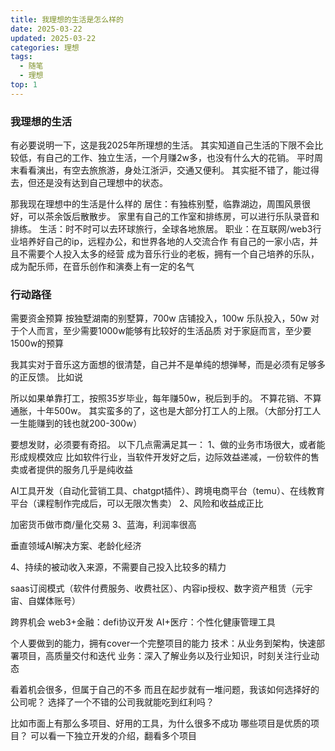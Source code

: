 ```yaml
---
title: 我理想的生活是怎么样的
date: 2025-03-22
updated: 2025-03-22
categories: 理想
tags:
  - 随笔
  - 理想
top: 1
---
```


### 我理想的生活

有必要说明一下，这是我2025年所理想的生活。
其实知道自己生活的下限不会比较低，有自己的工作、独立生活，一个月赚2w多，也没有什么大的花销。
平时周末看看演出，有空去旅旅游，身处江浙沪，交通又便利。
其实挺不错了，能过得去，但还是没有达到自己理想中的状态。

那我现在理想中的生活是什么样的
居住：有独栋别墅，临靠湖边，周围风景很好，可以茶余饭后散散步。
家里有自己的工作室和排练房，可以进行乐队录音和排练。
生活：时不时可以去环球旅行，全球各地旅居。
职业：在互联网/web3行业培养好自己的ip，远程办公，和世界各地的人交流合作
有自己的一家小店，并且不需要个人投入太多的经营
成为音乐行业的老板，拥有一个自己培养的乐队，
成为配乐师，在音乐创作和演奏上有一定的名气



### 行动路径

需要资金预算
按独墅湖南的别墅算，700w
店铺投入，100w
乐队投入，50w
对于个人而言，至少需要1000w能够有比较好的生活品质
对于家庭而言，至少要1500w的预算

我其实对于音乐这方面想的很清楚，自己并不是单纯的想弹琴，而是必须有足够多的正反馈。
比如说

所以如果单靠打工，按照35岁毕业，每年赚50w，税后到手的。
不算花销、不算通胀，十年500w。
其实蛮多的了，这也是大部分打工人的上限。（大部分打工人一生能赚到的钱也就200-300w）

要想发财，必须要有奇招。
以下几点需满足其一：
1、做的业务市场很大，或者能形成规模效应
比如软件行业，当软件开发好之后，边际效益递减，一份软件的售卖或者提供的服务几乎是纯收益

AI工具开发（自动化营销工具、chatgpt插件）、跨境电商平台（temu）、在线教育平台（课程制作完成后，可以无限次售卖）
2、风险和收益成正比

加密货币做市商/量化交易
3、蓝海，利润率很高

垂直领域AI解决方案、老龄化经济

4、持续的被动收入来源，不需要自己投入比较多的精力

saas订阅模式（软件付费服务、收费社区）、内容ip授权、数字资产租赁（元宇宙、自媒体账号）


跨界机会
web3+金融：defi协议开发
AI+医疗：个性化健康管理工具

个人要做到的能力，拥有cover一个完整项目的能力
技术：从业务到架构，快速部署项目，高质量交付和迭代
业务：深入了解业务以及行业知识，时刻关注行业动态

看着机会很多，但属于自己的不多
而且在起步就有一堆问题，我该如何选择好的公司呢？
选择了一个不错的公司我就能吃到红利吗？

比如市面上有那么多项目、好用的工具，为什么很多不成功
哪些项目是优质的项目？
可以看一下独立开发的介绍，翻看多个项目




